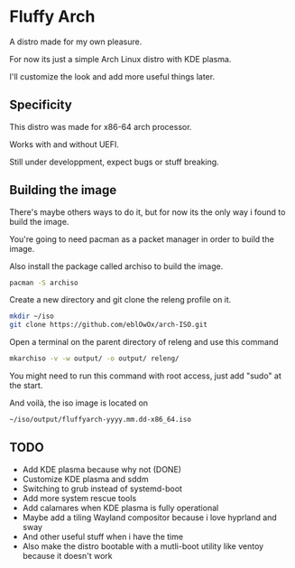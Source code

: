# Fluffy Arch
A distro made for my own pleasure.

For now its just a simple Arch Linux distro with KDE plasma.

I'll customize the look and add more useful things later.

## Specificity
This distro was made for x86-64 arch processor.

Works with and without UEFI.

Still under developpment, expect bugs or stuff breaking.

## Building the image

There's maybe others ways to do it, but for now its the only way i found to build the image.

You're going to need pacman as a packet manager in order to build the image.

Also install the package called archiso to build the image.
```bash
pacman -S archiso
```

Create a new directory and git clone the releng profile on it.
```bash
mkdir ~/iso
git clone https://github.com/eblOwOx/arch-ISO.git
```


Open a terminal on the parent directory of releng and use this command 
```bash
mkarchiso -v -w output/ -o output/ releng/
```

You might need to run this command with root access, just add "sudo" at the start.

And voilà, the iso image is located on 
```bash
~/iso/output/fluffyarch-yyyy.mm.dd-x86_64.iso
```

## TODO

- Add KDE plasma because why not (DONE)
- Customize KDE plasma and sddm
- Switching to grub instead of systemd-boot
- Add more system rescue tools
- Add calamares when KDE plasma is fully operational
- Maybe add a tiling Wayland compositor because i love hyprland and sway
- And other useful stuff when i have the time
- Also make the distro bootable with a mutli-boot utility like ventoy because it doesn't work
